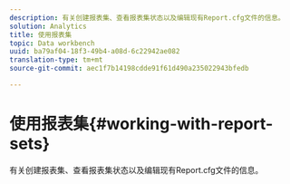 ```yaml
---
description: 有关创建报表集、查看报表集状态以及编辑现有Report.cfg文件的信息。
solution: Analytics
title: 使用报表集
topic: Data workbench
uuid: ba79af04-18f3-49b4-a08d-6c22942ae082
translation-type: tm+mt
source-git-commit: aec1f7b14198cdde91f61d490a235022943bfedb

---
```



# 使用报表集{#working-with-report-sets}

有关创建报表集、查看报表集状态以及编辑现有Report.cfg文件的信息。

